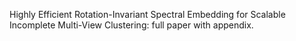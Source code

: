 Highly Efficient Rotation-Invariant Spectral Embedding for Scalable Incomplete Multi-View Clustering: full paper with appendix.

